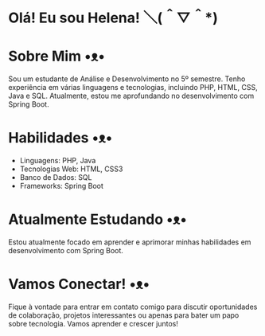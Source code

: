 # Olá! Eu sou Helena! ＼(＾▽＾*)

# Sobre Mim •ᴥ•
Sou um estudante de Análise e Desenvolvimento no 5º semestre. Tenho experiência em várias linguagens e tecnologias, incluindo PHP, HTML, CSS, Java e SQL. Atualmente, estou me aprofundando no desenvolvimento com Spring Boot.

# Habilidades •ᴥ•
- Linguagens: PHP, Java
- Tecnologias Web: HTML, CSS3
- Banco de Dados: SQL
- Frameworks: Spring Boot


# Atualmente Estudando •ᴥ•
Estou atualmente focado em aprender e aprimorar minhas habilidades em desenvolvimento com Spring Boot.


# Vamos Conectar! •ᴥ•
Fique à vontade para entrar em contato comigo para discutir oportunidades de colaboração, projetos interessantes ou apenas para bater um papo sobre tecnologia. Vamos aprender e crescer juntos!

